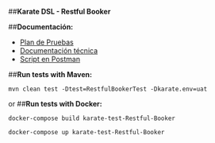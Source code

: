 
##**Karate DSL - Restful Booker**

##**Documentación:**

  * [Plan de Pruebas](Documentación/PlanDePruebas_RetoKarate.xlsx)
  * [Documentación técnica](Documentación/HerramientasTecnicas_RetoKarate.docx)
  * [Script en Postman](Documentación/restful-booker.postman_collection.json)

##**Run tests with Maven:**

```
mvn clean test -Dtest=RestfulBookerTest -Dkarate.env=uat 
```
or ##**Run tests with Docker:**

```
docker-compose build karate-test-Restful-Booker 
```
```
docker-compose up karate-test-Restful-Booker 
```